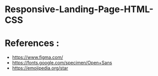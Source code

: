 # Responsive-Landing-Page-HTML-CSS
# References :
- https://www.figma.com/
- https://fonts.google.com/specimen/Open+Sans
- https://emojipedia.org/star
  